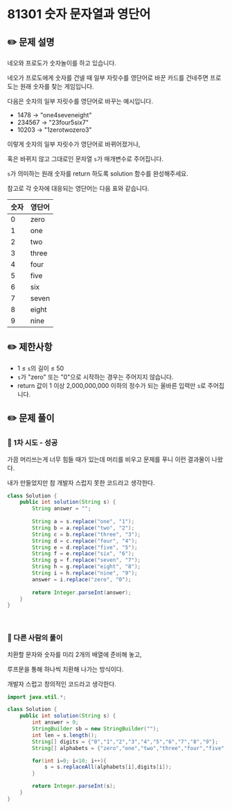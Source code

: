 # 81301 숫자 문자열과 영단어

## ✏️ **문제 설명**

네오와 프로도가 숫자놀이를 하고 있습니다. 

네오가 프로도에게 숫자를 건넬 때 일부 자릿수를 영단어로 바꾼 카드를 건네주면 프로도는 원래 숫자를 찾는 게임입니다.

다음은 숫자의 일부 자릿수를 영단어로 바꾸는 예시입니다.

- 1478 → "one4seveneight"
- 234567 → "23four5six7"
- 10203 → "1zerotwozero3"

이렇게 숫자의 일부 자릿수가 영단어로 바뀌어졌거나, 

혹은 바뀌지 않고 그대로인 문자열 `s`가 매개변수로 주어집니다. 

`s`가 의미하는 원래 숫자를 return 하도록 solution 함수를 완성해주세요.

참고로 각 숫자에 대응되는 영단어는 다음 표와 같습니다.

| 숫자 | 영단어 |
| --- | --- |
| 0 | zero |
| 1 | one |
| 2 | two |
| 3 | three |
| 4 | four |
| 5 | five |
| 6 | six |
| 7 | seven |
| 8 | eight |
| 9 | nine |

## ✏️ 제한사항

- 1 ≤ `s`의 길이 ≤ 50
- `s`가 "zero" 또는 "0"으로 시작하는 경우는 주어지지 않습니다.
- return 값이 1 이상 2,000,000,000 이하의 정수가 되는 올바른 입력만 `s`로 주어집니다.

## ✏️ 문제 풀이

### 📍 1차 시도 - 성공

가끔 머리쓰는게 너무 힘들 때가 있는데 머리를 비우고 문제를 푸니 이런 결과물이 나왔다.

내가 만들었지만 참 개발자 스럽지 못한 코드라고 생각한다.

```java
class Solution {
    public int solution(String s) {
        String answer = "";
        
        String a = s.replace("one", "1");
        String b = a.replace("two", "2");
        String c = b.replace("three", "3");
        String d = c.replace("four", "4");
        String e = d.replace("five", "5");
        String f = e.replace("six", "6");
        String g = f.replace("seven", "7");
        String h = g.replace("eight", "8");
        String i = h.replace("nine", "9");
        answer = i.replace("zero", "0");
        
        return Integer.parseInt(answer);
    }
}
```

<br>

### 📍 다른 사람의 풀이

치환할 문자와 숫자를 미리 2개의 배열에 준비해 놓고,

루프문을 통해 하나씩 치환해 나가는 방식이다.

개발자 스럽고 창의적인 코드라고 생각한다.

```java
import java.util.*;

class Solution {
    public int solution(String s) {
        int answer = 0;
        StringBuilder sb = new StringBuilder("");
        int len = s.length();
        String[] digits = {"0","1","2","3","4","5","6","7","8","9"};
        String[] alphabets = {"zero","one","two","three","four","five","six","seven","eight","nine"};

        for(int i=0; i<10; i++){
            s = s.replaceAll(alphabets[i],digits[i]);
        }

        return Integer.parseInt(s);
    }
}
```